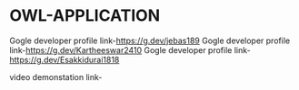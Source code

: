 # OWL-APPLICATION

Gogle developer profile link-https://g.dev/jebas189
Gogle developer profile link-https://g.dev/Kartheeswar2410
Gogle developer profile link-https://g.dev/Esakkidurai1818


video demonstation link-
